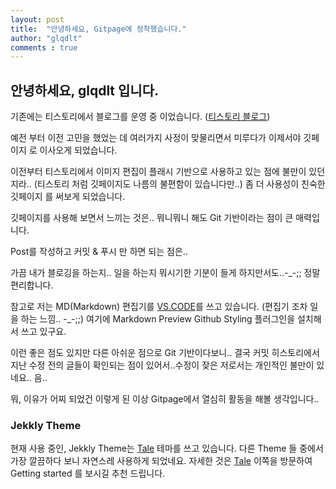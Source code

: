 ```yaml
---
layout: post
title:  "안녕하세요, Gitpage에 정착했습니다."
author: "glqdlt"
comments : true
---
```


## 안녕하세요, glqdlt 입니다.
기존에는 티스토리에서 블로그를 운영 중 이었습니다. ([티스토리 블로그](http://glqdlt.tistory.com/))

예전 부터 이전 고민을 했었는 데 여러가지 사정이 맞물리면서 미루다가 이제서야 깃페이지 로 이사오게 되었습니다.

이전부터 티스토리에서 이미지 편집이 플래시 기반으로 사용하고 있는 점에 불만이 있던지라.. (티스토리 처럼 깃페이지도 나름의 불편함이 있습니다만..)  좀 더 사용성이 친숙한 깃페이지 를 써보게 되었습니다.

깃페이지를 사용해 보면서 느끼는 것은.. 뭐니뭐니 해도 Git 기반이라는 점이 큰 매력입니다.

Post를 작성하고 커밋 & 푸시 만 하면 되는 점은.. 

가끔 내가 블로깅을 하는지.. 일을 하는지 뭐시기한 기분이 들게 하지만서도..-_-;; 정말 편리합니다.

참고로 저는 MD(Markdown) 편집기를 [VS.CODE](https://code.visualstudio.com/)를 쓰고 있습니다. (편집기 조차 일을 하는 느낌.. -_-;;) 여기에 Markdown Preview Github Styling 플러그인을 설치해서 쓰고 있구요.


이런 좋은 점도 있지만 다른 아쉬운 점으로 Git 기반이다보니.. 결국 커밋 히스토리에서 지난 수정 전의 글들이 확인되는 점이 있어서..수정이 잦은 저로서는 개인적인 불만이 있네요.. 음..

뭐, 이유가 어찌 되었건 이렇게 된 이상 Gitpage에서 열심히 활동을 해볼 생각입니다..

### Jekkly Theme

현재 사용 중인, Jekkly Theme는 [Tale](https://github.com/chesterhow/tale) 테마를 쓰고 있습니다.
다른 Theme 들 중에서 가장 깔끔하다 보니 자연스레 사용하게 되었네요.
자세한 것은 [Tale](https://github.com/chesterhow/tale) 이쪽을 방문하여 Getting started 를 보시길 추천 드립니다.
